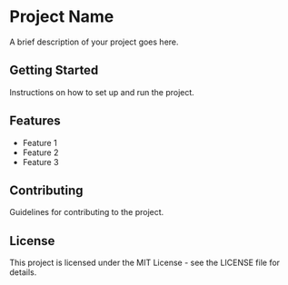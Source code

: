 # Project Name

A brief description of your project goes here.

## Getting Started

Instructions on how to set up and run the project.

## Features

- Feature 1
- Feature 2
- Feature 3

## Contributing

Guidelines for contributing to the project.

## License

This project is licensed under the MIT License - see the LICENSE file for details.
